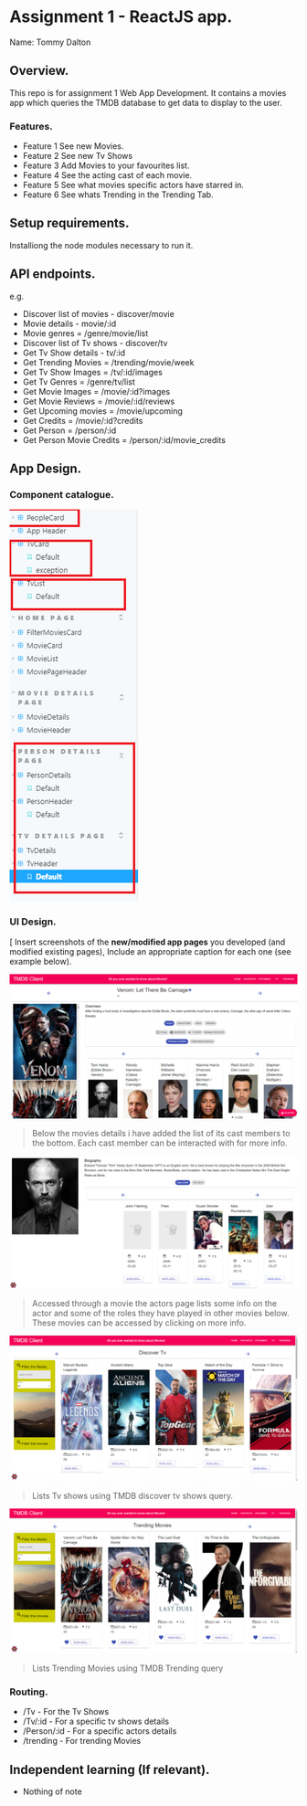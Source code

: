 # Assignment 1 - ReactJS app.

Name: Tommy Dalton

## Overview.

This repo is for assignment 1 Web App Development. It contains a movies app which queries the TMDB database to get data to display to the user.

### Features.

 
+ Feature 1 See new Movies.
+ Feature 2 See new Tv Shows
+ Feature 3 Add Movies to your favourites list.
+ Feature 4 See the acting cast of each movie.
+ Feature 5 See what movies specific actors have starred in.
+ Feature 6 See whats Trending in the Trending Tab.

## Setup requirements.

Installiong the node modules necessary to run it.



## API endpoints.



e.g.
+ Discover list of movies - discover/movie
+ Movie details - movie/:id
+ Movie genres = /genre/movie/list
+ Discover list of Tv shows - discover/tv
+ Get Tv Show details - tv/:id
+ Get Trending Movies = /trending/movie/week
+ Get Tv Show Images = /tv/:id/images
+ Get Tv Genres = /genre/tv/list
+ Get Movie Images = /movie/:id?images
+ Get Movie Reviews = /movie/:id/reviews
+ Get Upcoming movies = /movie/upcoming
+ Get Credits = /movie/:id?credits
+ Get Person = /person/:id
+ Get Person Movie Credits = /person/:id/movie_credits


## App Design.

### Component catalogue.


![](./images/storybook.png)
### UI Design.

[ Insert screenshots of the __new/modified app pages__ you developed (and modified existing pages), Include an appropriate caption for each one (see example below).

![ ](./images/MoviesPageUpdate.png)

>Below the movies details i have added the list of its cast members to the bottom. Each cast member can be interacted with for more info.

![ ](./images/ActorPage.png)

>Accessed through a movie the actors page lists some info on the actor and some of the roles they have played in other movies below. These movies can be accessed by clicking on more info.

![ ](./images/TvPage.png)

>Lists Tv shows using TMDB discover tv shows query.

![ ](./images/TredningMovies.png)

> Lists Trending Movies using TMDB Trending query

### Routing.



+ /Tv - For the Tv Shows
+ /Tv/:id - For a specific tv shows details
+ /Person/:id - For a specific actors details
+ /trending - For trending Movies




## Independent learning (If relevant).

+ Nothing of note